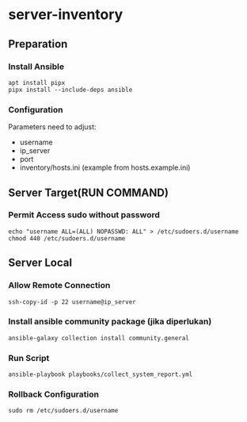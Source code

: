 # server-inventory

## Preparation
### Install Ansible
```
apt install pipx
pipx install --include-deps ansible
```
### Configuration
Parameters need to adjust:
- username
- ip_server
- port
- inventory/hosts.ini (example from hosts.example.ini)

## Server Target(RUN COMMAND)
### Permit Access sudo without password
`echo "username ALL=(ALL) NOPASSWD: ALL" > /etc/sudoers.d/username`
`chmod 440 /etc/sudoers.d/username`

## Server Local
### Allow Remote Connection
`ssh-copy-id -p 22 username@ip_server`
### Install ansible community package (jika diperlukan)
`ansible-galaxy collection install community.general`
### Run Script
`ansible-playbook playbooks/collect_system_report.yml`

### Rollback Configuration
`sudo rm /etc/sudoers.d/username`